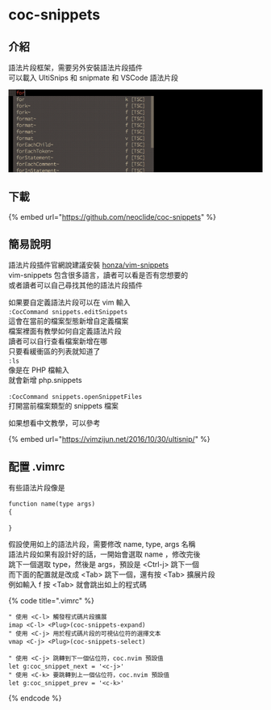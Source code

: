 # coc-snippets

## 介紹

語法片段框架，需要另外安裝語法片段插件  
可以載入 UltiSnips 和 snipmate 和 VSCode 語法片段

![coc-snippets &#x5C55;&#x793A;](../../../../.gitbook/assets/54837017-62891300-4d00-11e9-9e53-49742a1a33f2.gif)

## 下載

{% embed url="https://github.com/neoclide/coc-snippets" %}

## 簡易說明

語法片段插件官網說建議安裝 [honza/vim-snippets](../vim-snippets.md)  
vim-snippets 包含很多語言，讀者可以看是否有您想要的  
或者讀者可以自己尋找其他的語法片段插件

如果要自定義語法片段可以在 vim 輸入  
`:CocCommand snippets.editSnippets`  
這會在當前的檔案型態新增自定義檔案  
檔案裡面有教學如何自定義語法片段  
讀者可以自行查看檔案新增在哪  
只要看緩衝區的列表就知道了  
`:ls`  
像是在 PHP 檔輸入  
就會新增 php.snippets  
  
`:CocCommand snippets.openSnippetFiles`  
打開當前檔案類型的 snippets 檔案

如果想看中文教學，可以參考

{% embed url="https://vimzijun.net/2016/10/30/ultisnip/" %}

## 配置 .vimrc

有些語法片段像是

```text
function name(type args)
{

}
```

假設使用如上的語法片段，需要修改 name, type, args 名稱  
語法片段如果有設計好的話，一開始會選取 name ，修改完後  
跳下一個選取 type，然後是 args，預設是 &lt;Ctrl-j&gt; 跳下一個  
而下面的配置就是改成 &lt;Tab&gt; 跳下一個，還有按 &lt;Tab&gt; 擴展片段  
例如輸入 f 按 &lt;Tab&gt; 就會跳出如上的程式碼

{% code title=".vimrc" %}
```text
" 使用 <C-l> 觸發程式碼片段擴展
imap <C-l> <Plug>(coc-snippets-expand)
" 使用 <C-j> 用於程式碼片段的可視佔位符的選擇文本
vmap <C-j> <Plug>(coc-snippets-select)

" 使用 <C-j> 跳轉到下一個佔位符，coc.nvim 預設值
let g:coc_snippet_next = '<c-j>'
" 使用 <C-k> 要跳轉到上一個佔位符，coc.nvim 預設值
let g:coc_snippet_prev = '<c-k>'

```
{% endcode %}

